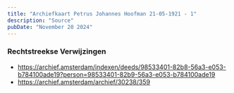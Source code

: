 ```yaml
---
title: "Archiefkaart Petrus Johannes Hoofman 21-05-1921 - 1"
description: "Source"
pubDate: "November 20 2024"
---
```


### Rechtstreekse Verwijzingen
- https://archief.amsterdam/indexen/deeds/98533401-82b8-56a3-e053-b784100ade19?person=98533401-82b9-56a3-e053-b784100ade19
- https://archief.amsterdam/archief/30238/359